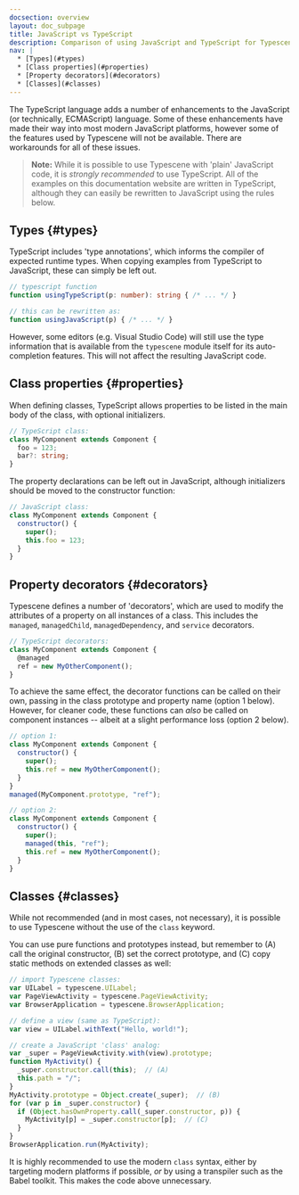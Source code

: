```yaml
---
docsection: overview
layout: doc_subpage
title: JavaScript vs TypeScript
description: Comparison of using JavaScript and TypeScript for Typescene applications
nav: |
  * [Types](#types)
  * [Class properties](#properties)
  * [Property decorators](#decorators)
  * [Classes](#classes)
---
```


The TypeScript language adds a number of enhancements to the JavaScript (or technically, ECMAScript) language. Some of these enhancements have made their way into most modern JavaScript platforms, however some of the features used by Typescene will not be available. There are workarounds for all of these issues.

> **Note:** While it is possible to use Typescene with 'plain' JavaScript code, it is _strongly recommended_ to use TypeScript. All of the examples on this documentation website are written in TypeScript, although they can easily be rewritten to JavaScript using the rules below.

## Types {#types}

TypeScript includes 'type annotations', which informs the compiler of expected runtime types. When copying examples from TypeScript to JavaScript, these can simply be left out.

```typescript
// typescript function
function usingTypeScript(p: number): string { /* ... */ }

// this can be rewritten as:
function usingJavaScript(p) { /* ... */ }
```

However, some editors (e.g. Visual Studio Code) will still use the type information that is available from the `typescene` module itself for its auto-completion features. This will not affect the resulting JavaScript code.

## Class properties {#properties}

When defining classes, TypeScript allows properties to be listed in the main body of the class, with optional initializers.

```typescript
// TypeScript class:
class MyComponent extends Component {
  foo = 123;
  bar?: string;
}
```

The property declarations can be left out in JavaScript, although initializers should be moved to the constructor function:

```js
// JavaScript class:
class MyComponent extends Component {
  constructor() {
    super();
    this.foo = 123;
  }
}
```

## Property decorators {#decorators}

Typescene defines a number of 'decorators', which are used to modify the attributes of a property on all instances of a class. This includes the `managed`, `managedChild`, `managedDependency`, and `service` decorators.

```typescript
// TypeScript decorators:
class MyComponent extends Component {
  @managed
  ref = new MyOtherComponent();
}
```

To achieve the same effect, the decorator functions can be called on their own, passing in the class prototype and property name (option 1 below). However, for cleaner code, these functions can _also_ be called on component instances -- albeit at a slight performance loss (option 2 below).

```js
// option 1:
class MyComponent extends Component {
  constructor() {
    super();
    this.ref = new MyOtherComponent();
  }
}
managed(MyComponent.prototype, "ref");

// option 2:
class MyComponent extends Component {
  constructor() {
    super();
    managed(this, "ref");
    this.ref = new MyOtherComponent();
  }
}
```

## Classes {#classes}

While not recommended (and in most cases, not necessary), it is possible to use Typescene without the use of the `class` keyword.

You can use pure functions and prototypes instead, but remember to (A) call the original constructor, (B) set the correct prototype, and (C) copy static methods on extended classes as well:

```js
// import Typescene classes:
var UILabel = typescene.UILabel;
var PageViewActivity = typescene.PageViewActivity;
var BrowserApplication = typescene.BrowserApplication;

// define a view (same as TypeScript):
var view = UILabel.withText("Hello, world!");

// create a JavaScript 'class' analog:
var _super = PageViewActivity.with(view).prototype;
function MyActivity() {
  _super.constructor.call(this);  // (A)
  this.path = "/";
}
MyActivity.prototype = Object.create(_super);  // (B)
for (var p in _super.constructor) {
  if (Object.hasOwnProperty.call(_super.constructor, p)) {
    MyActivity[p] = _super.constructor[p];  // (C)
  }
}
BrowserApplication.run(MyActivity);
```

It is highly recommended to use the modern `class` syntax, either by targeting modern platforms if possible, _or_ by using a transpiler such as the Babel toolkit. This makes the code above unnecessary.
